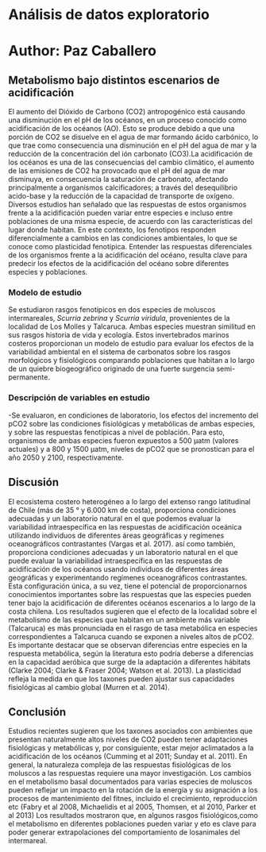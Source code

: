 # Análisis de datos exploratorio

# Author: Paz Caballero

## Metabolismo bajo distintos escenarios de acidificación
El aumento del Dióxido de Carbono (CO2) antropogénico está causando una disminución en el pH de los océanos, en un proceso conocido como acidificación de los océanos (AO). Esto se produce debido a que una porción de CO2 se disuelve en el agua de mar formando ácido carbónico, lo que trae como consecuencia una disminución en el pH del agua de mar y la reducción de la concentración del ión carbonato (CO3).La acidificación de los océanos es una de las consecuencias del cambio climático, el aumento de las emisiones de CO2 ha provocado que el pH del agua de mar disminuya, en consecuencia la saturación de carbonato, afectando principalmente a organismos calcificadores; a través del desequilibrio acido-base y la reducción de la capacidad de transporte de oxígeno.
Diversos estudios han señalado que las respuestas de estos organismos frente a la acidificación pueden variar entre especies e incluso entre poblaciones de una misma especie, de acuerdo con las características del lugar donde habitan. En este contexto, los fenotipos responden diferencialmente a cambios en las condiciones ambientales, lo que se conoce como plasticidad fenotípica. Entender las respuestas diferenciales de los organismos frente a la acidificación del océano, resulta clave para predecir los efectos de la acidificación del océano sobre diferentes especies y poblaciones.
### Modelo de estudio
Se estudiaron rasgos fenotípicos en dos especies de moluscos intermareales, _Scurria zebrina_ y _Scurria viridula_, provenientes de la localidad de Los Molles y Talcaruca. Ambas especies muestran similitud en sus rasgos historia de vida y ecología. Estos invertebrados marinos costeros proporcionan un modelo de estudio para evaluar los efectos de la variabilidad ambiental en el sistema de carbonatos sobre los rasgos morfológicos y fisiológicos comparando poblaciones que habitan a lo largo de un quiebre biogeográfico originado de una fuerte surgencia semi-permanente.
### Descripción de variables en estudio
-Se evaluaron, en condiciones de laboratorio, los efectos del incremento del pCO2 sobre las condiciones fisiológicas y metabólicas de ambas especies, y sobre las respuestas fenotípicas a nivel de población. Para esto, organismos de ambas especies fueron expuestos a 500 µatm (valores actuales) y a 800 y 1500 µatm, niveles de pCO2 que se pronostican para el año 2050 y 2100, respectivamente. 
## Discusión
El ecosistema costero heterogéneo a lo largo del extenso rango latitudinal de Chile (más de 35 ° y 6.000 km de costa), proporciona condiciones adecuadas y un laboratorio natural en el que podemos evaluar la variabilidad intraespecífica en las respuestas de acidificación oceánica utilizando individuos de diferentes áreas geográficas y regímenes oceanográficos contrastantes (Vargas et al. 2017). así como también, proporciona condiciones adecuadas y un laboratorio natural en el que puede evaluar la variabilidad intraespecífica en las respuestas de acidificación de los océanos usando individuos de diferentes áreas geográficas y experimentando regímenes oceanográficos contrastantes. Esta configuración única, a su vez, tiene el potencial de proporcionarnos conocimientos importantes sobre las respuestas que las especies pueden tener bajo la acidificación de diferentes océanos escenarios a lo largo de la costa chilena.
Los resultados sugieren que el efecto de la localidad sobre el metabolismo de las especies que habitan en un ambiente más variable (Talcaruca) es más pronunciada en el rasgo de tasa metabólica en especies correspondientes a Talcaruca cuando se exponen a niveles altos de pCO2.  Es importante destacar que se observan diferencias entre especies en la respuesta metabólica, según la literatura esto podría deberse a diferencias en la capacidad aeróbica que surge de la adaptación a diferentes hábitats (Clarke 2004; Clarke & Fraser 2004; Watson et al. 2013). La plasticidad refleja la medida en que los taxones pueden ajustar sus capacidades fisiológicas al cambio global (Murren et al. 2014).
## Conclusión
Estudios recientes sugieren que los taxones asociados con ambientes que presentan naturalmente altos niveles de CO2 pueden tener adaptaciones fisiológicas y metabólicas y, por consiguiente, estar mejor aclimatados a la acidificación de los océanos (Cumming et al 2011; Sunday et al. 2011). En general, la naturaleza compleja de las respuestas fisiológicas de los moluscos a las respuestas requiere una mayor investigación. Los cambios en el metabolismo basal documentados para varias especies de moluscos pueden reflejar un impacto en la rotación de la energía y su asignación a los procesos de mantenimiento del fitnes, incluido el crecimiento, reproducción etc (Fabry et al 2008, Michaelidis et al 2005, Thomsen, et al 2010, Parker et al 2013)
Los resultados mostraron que, en algunos rasgos fisiológicos,como el metabolismo en diferentes poblaciones pueden variar y eto es clave para poder generar extrapolaciones del comportamiento de losanimales del intermareal. 

